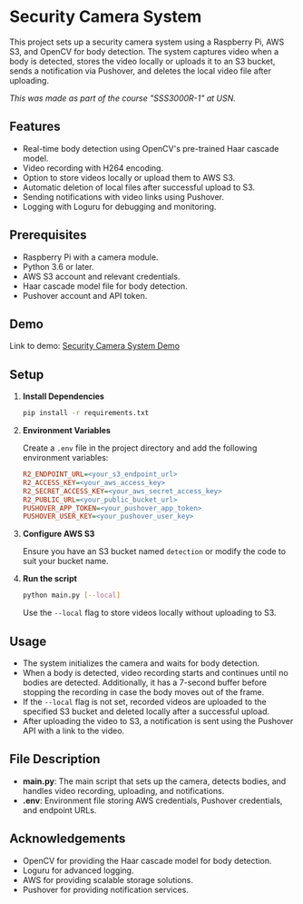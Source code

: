 # Security Camera System

This project sets up a security camera system using a Raspberry Pi, AWS S3, and OpenCV for body detection. The system captures video when a body is detected, stores the video locally or uploads it to an S3 bucket, sends a notification via Pushover, and deletes the local video file after uploading.

*This was made as part of the course "SSS3000R-1" at USN.*

## Features
- Real-time body detection using OpenCV's pre-trained Haar cascade model.
- Video recording with H264 encoding.
- Option to store videos locally or upload them to AWS S3.
- Automatic deletion of local files after successful upload to S3.
- Sending notifications with video links using Pushover.
- Logging with Loguru for debugging and monitoring.

## Prerequisites
- Raspberry Pi with a camera module.
- Python 3.6 or later.
- AWS S3 account and relevant credentials.
- Haar cascade model file for body detection.
- Pushover account and API token.

## Demo
Link to demo: [Security Camera System Demo](https://youtu.be/YV6XeBje7cA)

## Setup

1. **Install Dependencies**

    ```bash
    pip install -r requirements.txt
    ```

2. **Environment Variables**

    Create a `.env` file in the project directory and add the following environment variables:

    ```ini
    R2_ENDPOINT_URL=<your_s3_endpoint_url>
    R2_ACCESS_KEY=<your_aws_access_key>
    R2_SECRET_ACCESS_KEY=<your_aws_secret_access_key>
    R2_PUBLIC_URL=<your_public_bucket_url>
    PUSHOVER_APP_TOKEN=<your_pushover_app_token>
    PUSHOVER_USER_KEY=<your_pushover_user_key>
    ```

3. **Configure AWS S3**

    Ensure you have an S3 bucket named `detection` or modify the code to suit your bucket name.

4. **Run the script**

    ```bash
    python main.py [--local]
    ```

    Use the `--local` flag to store videos locally without uploading to S3.

## Usage

- The system initializes the camera and waits for body detection.
- When a body is detected, video recording starts and continues until no bodies are detected. Additionally, it has a 7-second buffer before stopping the recording in case the body moves out of the frame.
- If the `--local` flag is not set, recorded videos are uploaded to the specified S3 bucket and deleted locally after a successful upload.
- After uploading the video to S3, a notification is sent using the Pushover API with a link to the video.

## File Description

- **main.py**: The main script that sets up the camera, detects bodies, and handles video recording, uploading, and notifications.
- **.env**: Environment file storing AWS credentials, Pushover credentials, and endpoint URLs.


## Acknowledgements

- OpenCV for providing the Haar cascade model for body detection.
- Loguru for advanced logging.
- AWS for providing scalable storage solutions.
- Pushover for providing notification services.
